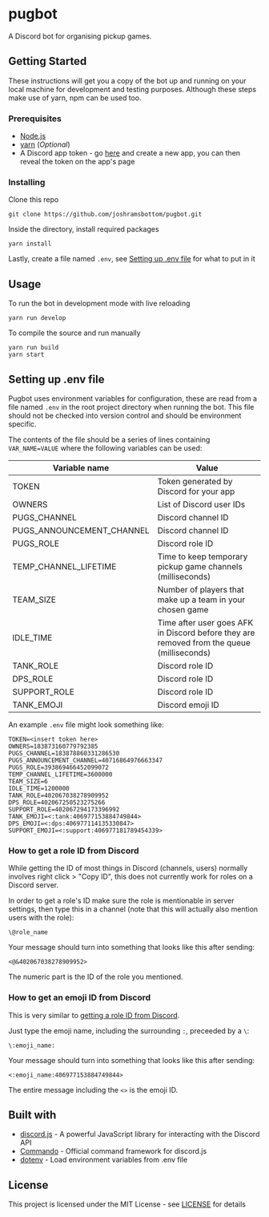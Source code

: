 # pugbot

A Discord bot for organising pickup games.

## Getting Started

These instructions will get you a copy of the bot up and running on your local machine for development and testing purposes. Although these steps make use of yarn, npm can be used too.

### Prerequisites

* [Node.js](https://nodejs.org)
* [yarn](https://yarnpkg.com) (_Optional_)
* A Discord app token - go [here](https://discordapp.com/developers/applications/me) and create a new app, you can then reveal the token on the app's page

### Installing

Clone this repo
```
git clone https://github.com/joshramsbottom/pugbot.git
```

Inside the directory, install required packages
```
yarn install
```

Lastly, create a file named `.env`, see [Setting up .env file](#setting-up-env-file) for what to put in it

## Usage

To run the bot in development mode with live reloading
```
yarn run develop
```

To compile the source and run manually
```
yarn run build
yarn start
```

## Setting up .env file

Pugbot uses environment variables for configuration, these are read from a file named `.env` in the root project directory when running the bot. This file should not be checked into version control and should be environment specific.

The contents of the file should be a series of lines containing `VAR_NAME=VALUE` where the following variables can be used:

Variable name | Value
------------ | -------------
TOKEN | Token generated by Discord for your app
OWNERS | List of Discord user IDs
PUGS_CHANNEL | Discord channel ID
PUGS_ANNOUNCEMENT_CHANNEL | Discord channel ID
PUGS_ROLE | Discord role ID
TEMP_CHANNEL_LIFETIME | Time to keep temporary pickup game channels (milliseconds)
TEAM_SIZE | Number of players that make up a team in your chosen game
IDLE_TIME | Time after user goes AFK in Discord before they are removed from the queue (milliseconds)
TANK_ROLE | Discord role ID
DPS_ROLE | Discord role ID
SUPPORT_ROLE | Discord role ID
TANK_EMOJI | Discord emoji ID

An example `.env` file might look something like:
```
TOKEN=<insert token here>
OWNERS=183873160779792385
PUGS_CHANNEL=183878860331286530
PUGS_ANNOUNCEMENT_CHANNEL=40716864976663347
PUGS_ROLE=393869466452099072
TEMP_CHANNEL_LIFETIME=3600000
TEAM_SIZE=6
IDLE_TIME=1200000
TANK_ROLE=402067038278909952
DPS_ROLE=402067250523275266
SUPPORT_ROLE=402067294173396992
TANK_EMOJI=<:tank:406977153884749844>
DPS_EMOJI=<:dps:406977114135330847>
SUPPORT_EMOJI=<:support:406977181789454339>
```

### How to get a role ID from Discord

While getting the ID of most things in Discord (channels, users) normally involves right click > "Copy ID", this does not currently work for roles on a Discord server.

In order to get a role's ID make sure the role is mentionable in server settings, then type this in a channel (note that this will actually also mention users with the role):
```
\@role_name
```
Your message should turn into something that looks like this after sending:
```
<@&402067038278909952>
```

The numeric part is the ID of the role you mentioned.

### How to get an emoji ID from Discord

This is very similar to [getting a role ID from Discord](#how-to-get-a-role-id-from-discord).

Just type the emoji name, including the surrounding `:`, preceeded by a `\`:
```
\:emoji_name:
```
Your message should turn into something that looks like this after sending:
```
<:emoji_name:406977153884749844>
```

The entire message including the `<>` is the emoji ID.

## Built with

* [discord.js](https://discord.js.org/) - A powerful JavaScript library for interacting with the Discord API
* [Commando](https://github.com/discordjs/Commando) - Official command framework for discord.js
* [dotenv](https://github.com/motdotla/dotenv) - Load environment variables from .env file

## License

This project is licensed under the MIT License - see [LICENSE](LICENSE) for details
